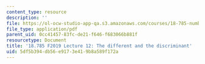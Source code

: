 ```yaml
---
content_type: resource
description: ''
file: https://ol-ocw-studio-app-qa.s3.amazonaws.com/courses/18-785-number-theory-i-fall-2019/5df5b394db56e9173e419b8a589f172a_MIT18_785F19_lec12.pdf
file_type: application/pdf
parent_uid: 0cc41457-83fc-de21-f646-f683066b881f
resourcetype: Document
title: '18.785 F2019 Lecture 12: The different and the discriminant'
uid: 5df5b394-db56-e917-3e41-9b8a589f172a
---
```

